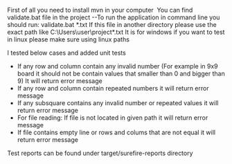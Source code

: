 First of all you need to install mvn in your computer&nbsp;
You can find validate.bat file in the project
--To run the application in command line you should run: validate.bat *.txt
If this file in another directory please use the exact path like C:\Users\user\project\*.txt
It is for windows if you want to test in linux please make sure using linux paths

I tested below cases and added unit tests
- If any row and column contain any invalid number (For example in 9x9 board it should not be contain values that smaller than 0 and bigger than 9) It will return error message
- If any row and column contain repeated numbers it will return error message
- If any subsquare contains any invalid number or repeated values it will return error message
- For file reading: If file is not located in given path it will return error message
- If file contains empty line or rows and colums that are not equal it will return error message 

Test reports can be found under target/surefire-reports directory
